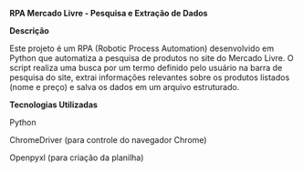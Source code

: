 **RPA Mercado Livre - Pesquisa e Extração de Dados**

**Descrição**

Este projeto é um RPA (Robotic Process Automation) desenvolvido em Python que automatiza a pesquisa de produtos no site do Mercado Livre. O script realiza uma busca por um termo definido pelo usuário na barra de pesquisa do site, extrai informações relevantes sobre os produtos listados (nome e preço) e salva os dados em um arquivo estruturado.

**Tecnologias Utilizadas**

Python

ChromeDriver (para controle do navegador Chrome)

Openpyxl (para criação da planilha)
